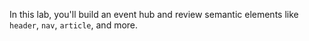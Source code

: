 In this lab, you'll build an event hub and review semantic elements like `header`, `nav`, `article`, and more.
